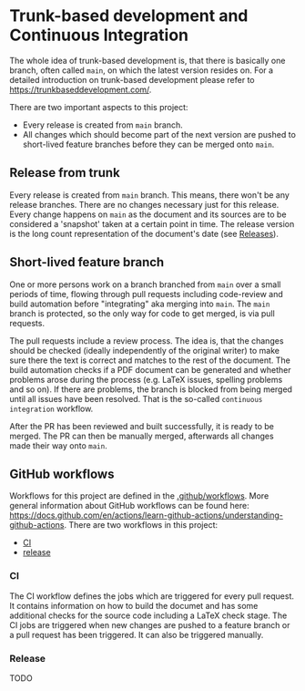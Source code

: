 # Trunk-based development and Continuous Integration
The whole idea of trunk-based development is, that there is basically one branch, 
often called `main`, on which the latest version resides on.
For a detailed introduction on trunk-based development please refer to 
https://trunkbaseddevelopment.com/.

There are two important aspects to this project:
* Every release is created from `main` branch.
* All changes which should become part of the next version are pushed to short-lived 
  feature branches before they can be merged onto `main`.
  
## Release from trunk
Every release is created from `main` branch.
This means, there won't be any release branches.
There are no changes necessary just for this release.
Every change happens on `main` as the document and its sources are to be considered
a 'snapshot' taken at a certain point in time.
The release version is the long count representation of the document's date 
(see [Releases](releases.md)).

## Short-lived feature branch
One or more persons work on a branch branched from `main` over a small periods of time, flowing through pull requests including code-review and build automation before "integrating" 
aka merging into `main`.
The `main` branch is protected, so the only way for code to get merged, is via pull requests.

The pull requests include a review process.
The idea is, that the changes should be checked (ideally independently of the original writer) 
to make sure there the text is correct and matches to the rest of the document.
The build automation checks if a PDF document can be generated and whether
problems arose during the process (e.g. LaTeX issues, spelling problems and so on).
If there are problems, the branch is blocked from being merged until all issues have been resolved.
That is the so-called `continuous integration` workflow.

After the PR has been reviewed and built successfully, it is ready to be merged.
The PR can then be manually merged, afterwards all changes made their way onto `main`.

## GitHub workflows
Workflows for this project are defined in the [.github/workflows](.github/workflows).
More general information about GitHub workflows can be found here: 
https://docs.github.com/en/actions/learn-github-actions/understanding-github-actions.
There are two workflows in this project:
* [CI](ci.yml)
* [release](release.yml)

### CI
The CI workflow defines the jobs which are triggered for every pull request.
It contains information on how to build the documet and has some additional checks for the
source code including a LaTeX check stage.
The CI jobs are triggered when new changes are pushed to a feature branch or a pull request
has been triggered.
It can also be triggered manually.

### Release

TODO
